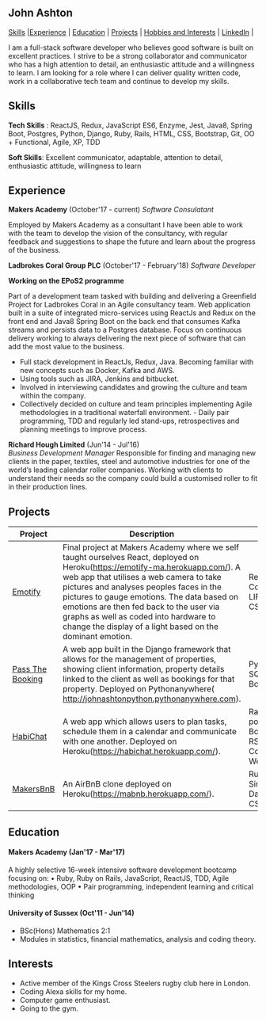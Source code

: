 ## John Ashton

[Skills](#skills) |[Experience](#experience) | [Education](#education) | [Projects](#projects) | [Hobbies and Interests](#interests) | [LinkedIn](https://uk.linkedin.com/in/john-ashton-890654106) |

I am a full-stack software developer who believes good software is built on excellent practices. I strive to be a strong collaborator and communicator who has a high attention to detail, an enthusiastic attitude and a willingness to learn. I am looking for a role where I can deliver quality written code, work in a collaborative tech team and continue to develop my skills.

## Skills

**Tech Skills** : ReactJS, Redux, JavaScript ES6, Enzyme, Jest, Java8, Spring Boot, Postgres, Python, Django, Ruby, Rails, HTML, CSS, Bootstrap, Git, OO + Functional, Agile, XP, TDD

**Soft Skills**: Excellent communicator, adaptable, attention to detail, enthusiastic attitude, willingness to learn

## Experience

**Makers Academy** (October'17 - current)
*Software Consulatant*

Employed by Makers Academy as a consultant I have been able to work with the team to develop the vision of the consultancy, with regular feedback and suggestions to shape the future and learn about the progress of the business.

**Ladbrokes Coral Group PLC** (October'17 - February'18)
*Software Developer*

**Working on the EPoS2 programme**

Part of a development team tasked with building and delivering a Greenfield Project for Ladbrokes Coral in an Agile consultancy team.  Web application built in a suite of integrated micro-services using ReactJs and Redux on the front end and Java8 Spring Boot on the back end that consumes Kafka streams and persists data to a Postgres database. 
Focus on continuous delivery working to always delivering the next piece of software that can add the most value to the business.

- Full stack development in ReactJs, Redux, Java. Becoming familiar with new concepts such as Docker, Kafka and AWS.
- Using tools such as JIRA, Jenkins and bitbucket.
- Involved in interviewing candidates and growing the culture and team within the company.
- Collectively decided on culture and team principles implementing Agile methodologies in a traditional waterfall environment. - Daily pair programming, TDD and regularly led stand-ups, retrospectives and planning meetings to improve process.

**Richard Hough Limited** (Jun'14 - Jul'16)    
*Business Development Manager*
Responsible for finding and managing new clients in the paper, textiles, steel and automotive industries for one of the world’s leading calendar roller companies. Working with clients to understand their needs so the company could build a customised roller to fit in their production lines.

## Projects

| Project   | Description | Technologies |
|---        |---         |---           |
|[Emotify](https://github.com/Johnhalk/emotify)| Final project at Makers Academy where we self taught ourselves React, deployed on Heroku(https://emotify-ma.herokuapp.com/).  A web app that utilises a web camera to take pictures and analyses peoples faces in the pictures to gauge emotions.  The data based on emotions are then fed back to the user via graphs as well as coded into hardware to change the display of a light based on the dominant emotion. | ReactJS, Microsoft Cognitive Services API, LIFX API, Jest, Enzyme, CSS|
| [Pass The Booking](https://github.com/Johnhalk/PassTheBookingV2) | A web app built in the Django framework that allows for the management of properties, showing client information, property details linked to the client as well as bookings for that property. Deployed on Pythonanywhere( http://johnashtonpython.pythonanywhere.com). |Python, Django, unittest, SQLite database, CSS, Bootstrap |
| [HabiChat](https://github.com/Johnhalk/HabiChat) | A web app which allows users to plan tasks, schedule them in a calendar and communicate with one another. Deployed on Heroku(https://habichat.herokuapp.com/). | Rails, devise, ERB, postgreSQL, HTML/CSS, Bootstrap, JQuery, RSpec/Capybara, Coveralls, WebSockets(ActionCable) |
| [MakersBnB](https://github.com/Johnhalk/MakersBnB) | An AirBnB clone deployed on Heroku(https://mabnb.herokuapp.com/). | Ruby, Rspec/Capybara, Sinatra, postgres /w DataMapper, Bootstrap, CSS |

## Education

#### Makers Academy (Jan'17 - Mar'17)

A highly selective 16-week intensive software development bootcamp focusing on: 
• Ruby, Ruby on Rails, JavaScript, ReactJS, TDD, Agile methodologies, OOP
• Pair programming, independent learning and critical thinking

#### University of Sussex (Oct'11 - Jun'14)

- BSc(Hons) Mathematics 2:1
- Modules in statistics, financial mathematics, analysis and coding theory.

## Interests

- Active member of the Kings Cross Steelers rugby club here in London.
- Coding Alexa skills for my home.
- Computer game enthusiast.
- Going to the gym.
